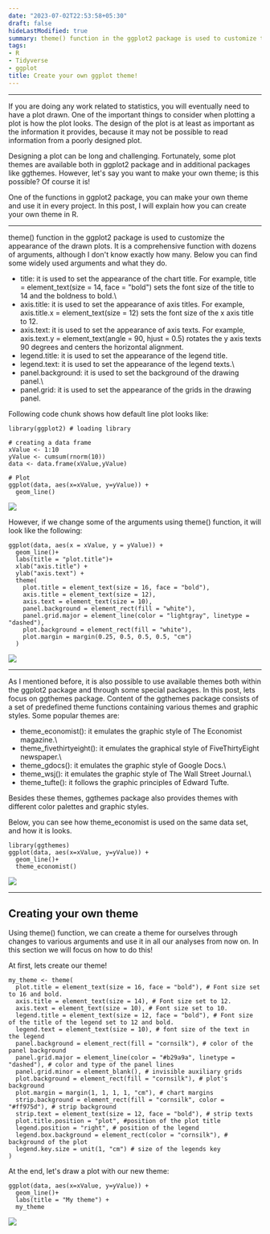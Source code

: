 ```yaml
---
date: "2023-07-02T22:53:58+05:30"
draft: false
hideLastModified: true
summary: theme() function in the ggplot2 package is used to customize the appearance of the drawn plots. It is a comprehensive function with dozens of arguments, although I don't know exactly how many. Below you can find some widely used arguments and what they do
tags:
- R
- Tidyverse
- ggplot
title: Create your own ggplot theme!
---
```


------------------------------------------------------------------------

If you are doing any work related to statistics, you will eventually need to have a plot drawn. One of the important things to consider when plotting a plot is how the plot looks. The design of the plot is at least as important as the information it provides, because it may not be possible to read information from a poorly designed plot.

Designing a plot can be long and challenging. Fortunately, some plot themes are available both in ggplot2 package and in additional packages like ggthemes. However, let's say you want to make your own theme; is this possible? Of course it is!

One of the functions in ggplot2 package, you can make your own theme and use it in every project. In this post, I will explain how you can create your own theme in R.

------------------------------------------------------------------------

theme() function in the ggplot2 package is used to customize the appearance of the drawn plots. It is a comprehensive function with dozens of arguments, although I don't know exactly how many. Below you can find some widely used arguments and what they do.

-   title: it is used to set the appearance of the chart title. For example, title = element_text(size = 14, face = "bold") sets the font size of the title to 14 and the boldness to bold.\
-   axis.title: it is used to set the appearance of axis titles. For example, axis.title.x = element_text(size = 12) sets the font size of the x axis title to 12.
-   axis.text: it is used to set the appearance of axis texts. For example, axis.text.y = element_text(angle = 90, hjust = 0.5) rotates the y axis texts 90 degrees and centers the horizontal alignment.
-   legend.title: it is used to set the appearance of the legend title.
-   legend.text: it is used to set the appearance of the legend texts.\
-   panel.background: it is used to set the background of the drawing panel.\
-   panel.grid: it is used to set the appearance of the grids in the drawing panel.

Following code chunk shows how default line plot looks like:

```         
library(ggplot2) # loading library

# creating a data frame
xValue <- 1:10 
yValue <- cumsum(rnorm(10))
data <- data.frame(xValue,yValue)

# Plot
ggplot(data, aes(x=xValue, y=yValue)) +
  geom_line()
```

![](https://miro.medium.com/v2/resize:fit:720/format:webp/1*5SmPZr7lUQhG52jEZSVpXw.jpeg)

However, if we change some of the arguments using theme() function, it will look like the following:

```         
ggplot(data, aes(x = xValue, y = yValue)) +
  geom_line()+
  labs(title = "plot.title")+
  xlab("axis.title") +
  ylab("axis.text") +
  theme(
    plot.title = element_text(size = 16, face = "bold"),
    axis.title = element_text(size = 12),
    axis.text = element_text(size = 10),
    panel.background = element_rect(fill = "white"),
    panel.grid.major = element_line(color = "lightgray", linetype = "dashed"),
    plot.background = element_rect(fill = "white"),
    plot.margin = margin(0.25, 0.5, 0.5, 0.5, "cm")
  )
```

![](https://miro.medium.com/v2/resize:fit:720/format:webp/1*HR4S2Do1gmOI0mDKWTXQ4w.jpeg)

------------------------------------------------------------------------

As I mentioned before, it is also possible to use available themes both within the ggplot2 package and through some special packages. In this post, lets focus on ggthemes package. Content of the ggthemes package consists of a set of predefined theme functions containing various themes and graphic styles. Some popular themes are:

-   theme_economist(): it emulates the graphic style of The Economist magazine.\
-   theme_fivethirtyeight(): it emulates the graphical style of FiveThirtyEight newspaper.\
-   theme_gdocs(): it emulates the graphic style of Google Docs.\
-   theme_wsj(): it emulates the graphic style of The Wall Street Journal.\
-   theme_tufte(): it follows the graphic principles of Edward Tufte.

Besides these themes, ggthemes package also provides themes with different color palettes and graphic styles.

Below, you can see how theme_economist is used on the same data set, and how it is looks.

```         
library(ggthemes)
ggplot(data, aes(x=xValue, y=yValue)) +
  geom_line()+
  theme_economist()
```

![](https://miro.medium.com/v2/resize:fit:720/format:webp/1*6-7mA7cO21tqP8rI14hK4A.jpeg)

------------------------------------------------------------------------

## Creating your own theme

Using theme() function, we can create a theme for ourselves through changes to various arguments and use it in all our analyses from now on. In this section we will focus on how to do this!

At first, lets create our theme!

```         
my_theme <- theme(
  plot.title = element_text(size = 16, face = "bold"), # Font size set to 16 and bold.
  axis.title = element_text(size = 14), # Font size set to 12.
  axis.text = element_text(size = 10), # Font size set to 10.
  legend.title = element_text(size = 12, face = "bold"), # Font size of the title of the legend set to 12 and bold.
  legend.text = element_text(size = 10), # font size of the text in the legend
  panel.background = element_rect(fill = "cornsilk"), # color of the panel background
  panel.grid.major = element_line(color = "#b29a9a", linetype = "dashed"), # color and type of the panel lines
  panel.grid.minor = element_blank(), # invisible auxiliary grids
  plot.background = element_rect(fill = "cornsilk"), # plot's background
  plot.margin = margin(1, 1, 1, 1, "cm"), # chart margins
  strip.background = element_rect(fill = "cornsilk", color = "#ff975d"), # strip background
  strip.text = element_text(size = 12, face = "bold"), # strip texts
  plot.title.position = "plot", #position of the plot title
  legend.position = "right", # position of the legend
  legend.box.background = element_rect(color = "cornsilk"), # background of the plot
  legend.key.size = unit(1, "cm") # size of the legends key
)
```

At the end, let's draw a plot with our new theme:

```         
ggplot(data, aes(x=xValue, y=yValue)) +
  geom_line()+
  labs(title = "My theme") +
  my_theme
```

![](https://miro.medium.com/v2/resize:fit:720/format:webp/1*RPQUsbbzddrrX7LtID1tCw.jpeg)
